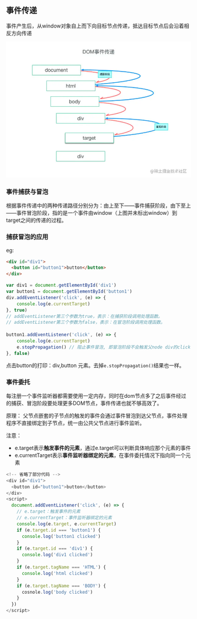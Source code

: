 ## 事件传递

事件产生后，从window对象自上而下向目标节点传递，抵达目标节点后会沿着相反方向传递

![DOM事件传递](../assets/img_2.png)

### 事件捕获与冒泡
根据事件传递中的两种传递路径分别分为：由上至下——事件捕获阶段，由下至上——事件冒泡阶段，指的是一个事件由window（上图并未标出window）到target之间的传递的过程。

### 捕获冒泡的应用

eg:
```html
<div id="div1">
  <button id="button1">button</button>
</div>
```
```js
var div1 = document.getElementById('div1')
var button1 = document.getElementById('button1')
div.addEventListener('click', (e) => {
    console.log(e.currentTarget)
}, true)
// addEventListener第三个参数为true，表示：在捕获阶段调用处理函数。
// addEventListener第三个参数为false，表示：在冒泡阶段调用处理函数。

button1.addEventListener('click', (e) => {
    console.log(e.currentTarget)
    e.stopPropagation() // 阻止事件冒泡, 即冒泡阶段不会触发父node div的click事件
}, false)
```
点击button的打印：div,button 元素。去掉`e.stopPropagation()`结果也一样。

### 事件委托
每注册一个事件监听器都需要使用一定内存，同时在dom节点多了之后事件经过的捕获、冒泡阶段要处理更多DOM节点，事件传递也就不够高效了。

原理：
父节点嵌套的子节点的触发的事件会通过事件冒泡到达父节点，事件处理程序不直接绑定到子节点，统一由公共父节点进行事件监听。

注意：
+ e.target表示**触发事件的元素**，通过e.target可以判断具体响应那个元素的事件
+ e.currentTarget表示**事件监听器绑定的元素**，在事件委托情况下指向同一个元素

```js
<!-- 省略了部分代码 -->
<div id="div1">
  <button id="button1">button</button>
</div>
<script>
  document.addEventListener('click', (e) => {
    // e.target：触发事件的元素
    // e.currentTarget：事件监听器绑定的元素
    console.log(e.target, e.currentTarget)
    if (e.target.id === 'button1') {
      console.log('button1 clicked')
    }
    if (e.target.id === 'div1') {
      console.log('div1 clicked')
    }
    if (e.target.tagName === 'HTML') {
      console.log('html clicked')
    }
    if (e.target.tagName === 'BODY') {
      cosnole.log('body clicked')
    }
  })
</script>
```

